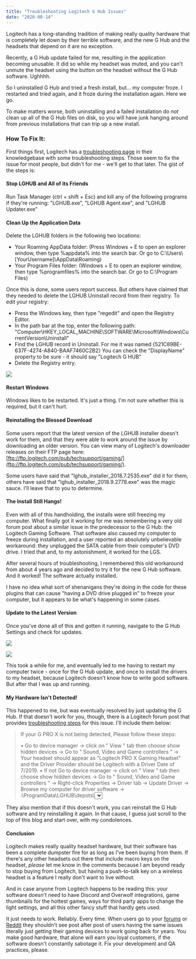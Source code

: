 ```yaml
---
title: "Troubleshooting Logitech G Hub Issues"
date: "2020-08-14"
---
```


Logitech has a long-standing tradition of making really quality hardware that is completely let down by their terrible software, and the new G Hub and the headsets that depend on it are no exception.

Recently, a G Hub update failed for me, resulting in the application becoming unusable. It did so while my headset was muted, and you can't unmute the headset using the button on the headset without the G Hub software. Ughhhh.

So I uninstalled G Hub and tried a fresh install, but... my computer froze. I restarted and tried again, and it froze during the installation again. Here we go.

To make matters worse, both uninstalling and a failed installation do _not_ clean up all of the G Hub files on disk, so you will have junk hanging around from previous installations that can trip up a new install.

### How To Fix It:

First things first, Logitech has a [troubleshooting page](https://support.logi.com/hc/en-us/articles/360023192454-G-HUB-Install-Uninstall-Update-Troubleshooting) in their knowledgebase with some troubleshooting steps. Those seem to fix the issue for most people, but didn't for me - we'll get to that later. The gist of the steps is:

#### Stop LGHUB and All of its Friends

Run Task Manager (ctrl + shift + Esc) and kill any of the following programs if they're running: "LGHUB.exe", "LGHUB Agent.exe", and "LGHUB Updater.exe"

#### Clean Up the Application Data

Delete the LGHUB folders in the following two locations:

- Your Roaming AppData folder: (Press Windows + E to open an explorer window, then type %appdata% into the search bar. Or go to C:\\Users\\\[YourUsername\]\\AppData\\Roaming)
- Your Program Files folder: (Windows + E to open an explorer window, then type %programfiles% into the search bar. Or go to C:\\Program Files)

Once this is done, some users report success. But others have claimed that they needed to delete the LGHUB Uninstall record from their registry. To edit your registry:

- Press the Windows key, then type "regedit" and open the Registry Editor.
- In the path bar at the top, enter the following path: "Computer\\HKEY\_LOCAL\_MACHINE\\SOFTWARE\\Microsoft\\Windows\\CurrentVersion\\Uninstall"
- Find the LGHUB record in Uninstall. For me it was named {521C89BE-637F-4274-A840-BAAF7460C2B2} You can check the "DisplayName" property to be sure - it should say "Logitech G HUB"
- Delete the Registry entry.

![](images/image.png)

#### Restart Windows

Windows likes to be restarted. It's just a thing. I'm not sure whether this is required, but it can't hurt.

#### Reinstalling the Blessed Download

Some users report that the latest version of the LGHUB installer doesn't work for them, and that they were able to work around the issue by downloading an older version. You can view many of Logitech's downloader releases on their FTP page here: [ftp://ftp.logitech.com/pub/techsupport/gaming/](ftp://ftp.logitech.com/pub/techsupport/gaming/).

Some users have said that "lghub\_installer\_2018.7.2535.exe" did it for them, others have said that "lghub\_installer\_2018.9.2778.exe" was the magic sauce. I'll leave that to you to determine.

#### The Install Still Hangs!

Even with all of this handholding, the installs were still freezing my computer. What finally got it working for me was remembering a very old forum post about a similar issue in the predecessor to the G Hub: the Logitech Gaming Software. That software also caused my computer to freeze during installation, and a user reported an absolutely unbelievable workaround: they unplugged the SATA cable from their computer's DVD drive. I tried that and, to my astonishment, it worked for the LGS.

After several hours of troubleshooting, I remembered this old workaround from about 4 years ago and decided to try it for the new G Hub software. And it worked! The software actually installed.

I have no idea what sort of shenanigans they're doing in the code for these plugins that can cause "having a DVD drive plugged in" to freeze your computer, but it appears to be what's happening in some cases.

#### Update to the Latest Version

Once you've done all of this and gotten it running, navigate to the G Hub Settings and check for updates.

![](images/image-1.png)

![](images/image-2.png)

This took a while for me, and eventually led to me having to restart my computer twice - once for the G Hub update, and once to install the drivers to my headset, because Logitech doesn't know how to write good software. But after that I was up and running.

#### My Hardware Isn't Detected!

This happened to me, but was eventually resolved by just updating the G Hub. If that doesn't work for you, though, there is a Logitech forum post that provides [troubleshooting steps](https://support.logi.com/hc/en-001/community/posts/360034109093/comments/360008882853) for this issue. I'll include them below:

> If your G PRO X is not being detected, Please follow these steps: 
> 
> • Go to device manager → click on " View " tab then choose show hidden devices → Go to " Sound, Video and Game controllers " → Your headset should appear as "Logitech PRO X Gaming Headset" and the Driver Provider should be Logitech with a Driver Date of 7/2019. 
> • If not Go to device manager → click on " View " tab then choose show hidden devices → Go to " Sound, Video and Game controllers " → Right-click Properties → Driver tab → Update Driver → Browse my computer for driver software → <X>:\\ProgramData\\LGHUB\\depots\\<select the latest build>\\driver\_audio.

They also mention that if this doesn't work, you can reinstall the G Hub software and try reinstalling it again. In that cause, I guess just scroll to the top of this blog and start over, with my condolences.

#### Conclusion

Logitech makes really quality headset hardware, but their software has been a complete dumpster fire for as long as I've been buying from them. If there's any other headsets out there that include macro keys on the headset, _please_ let me know in the comments because I am beyond ready to stop buying from Logitech, but having a push-to-talk key on a wireless headset is a feature I really don't want to live without.

And in case anyone from Logitech happens to be reading this: your software doesn't need to have Discord and Overwolf integrations, game thumbnails for the hottest games, ways for third party apps to change the light settings, and all this other fancy stuff that hardly gets used.

It just needs to work. Reliably. Every time. When users go to your [forums](https://support.logi.com/hc/en-us/community/topics) or [Reddit](https://www.reddit.com/r/LogitechG/) they shouldn't see post after post of users having the same issues literally just getting their gaming devices to work going back for years. You make good hardware, that alone will earn you loyal customers, if the software doesn't constantly sabotage it. Fix your development and QA practices, please.
